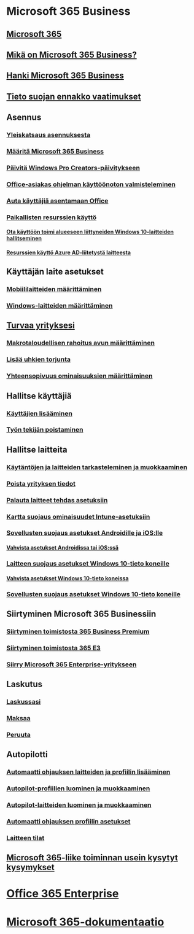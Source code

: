 # Microsoft 365 Business
## [Microsoft 365](index.yml)
## [Mikä on Microsoft 365 Business?](microsoft-365-business-overview.md)
## [Hanki Microsoft 365 Business](sign-up.md)
## [Tieto suojan ennakko vaatimukset](pre-requisites-for-data-protection.md)
## Asennus
### [Yleiskatsaus asennuksesta](set-up-overview.md)
### [Määritä Microsoft 365 Business](set-up.md)
### [Päivitä Windows Pro Creators-päivitykseen](upgrade-to-windows-pro-creators-update.md)
### [Office-asiakas ohjelman käyttöönoton valmisteleminen](prepare-for-office-client-deployment.md)
### [Auta käyttäjiä asentamaan Office](help-users-install-office.md)
### [Paikallisten resurssien käyttö]()
#### [Ota käyttöön toimi alueeseen liittyneiden Windows 10-laitteiden hallitseminen](manage-windows-devices.md)
#### [Resurssien käyttö Azure AD-liitetystä laitteesta](access-resources.md)
## Käyttäjän laite asetukset
### [Mobiililaitteiden määrittäminen](set-up-mobile-devices.md)
### [Windows-laitteiden määrittäminen](set-up-windows-devices.md)
## [Turvaa yrityksesi](security-features.md)
### [Makrotaloudellisen rahoitus avun määrittäminen](set-up-mfa.md)
### [Lisää uhkien torjunta](increase-threat-protection.md)
### [Yhteensopivuus ominaisuuksien määrittäminen](set-up-compliance.md)
## Hallitse käyttäjiä
### [Käyttäjien lisääminen](add-users-m365b.md)
### [Työn tekijän poistaminen](/Office365/Admin/add-users/remove-former-employee?toc=/microsoft-365/business/toc.json&bc=/microsoft-365/business/breadcrumb/toc.json)
## Hallitse laitteita
### [Käytäntöjen ja laitteiden tarkasteleminen ja muokkaaminen](view-policies-and-devices.md)
### [Poista yrityksen tiedot](remove-company-data.md)
### [Palauta laitteet tehdas asetuksiin](reset-devices-to-factory-settings.md)
### [Kartta suojaus ominaisuudet Intune-asetuksiin](map-protection-features-to-intune-settings.md)
### [Sovellusten suojaus asetukset Androidille ja iOS:lle](app-protection-settings-for-android-and-ios.md)
#### [Vahvista asetukset Androidissa tai iOS:ssä](validate-settings-on-android-or-ios.md)
### [Laitteen suojaus asetukset Windows 10-tieto koneille](protection-settings-for-windows-10-pcs.md)
#### [Vahvista asetukset Windows 10-tieto koneissa](validate-settings-on-windows-10-pcs.md)
### [Sovellusten suojaus asetukset Windows 10-tieto koneille](protection-settings-for-windows-10-devices.md)
## Siirtyminen Microsoft 365 Businessiin
### [Siirtyminen toimistosta 365 Business Premium](migrate-to-microsoft-365-business.md)
### [Siirtyminen toimistosta 365 E3](migrate-from-e3.md)
### [Siirry Microsoft 365 Enterprise-yritykseen](migrate-from-microsoft-365-business-to-microsoft-365-enterprise.md)
## Laskutus
### [Laskussasi](/Office365/Admin/subscriptions-and-billing/view-your-bill-or-invoice?toc=/microsoft-365/business/toc.json&bc=/microsoft-365/business/breadcrumb/toc.json)
### [Maksaa](/Office365/Admin/subscriptions-and-billing/pay-for-your-subscription?toc=/microsoft-365/business/toc.json&bc=/microsoft-365/business/breadcrumb/toc.json)
### [Peruuta](/Office365/Admin/subscriptions-and-billing/cancel-your-subscription?toc=/microsoft-365/business/toc.json&bc=/microsoft-365/business/breadcrumb/toc.json)
## Autopilotti
### [Automaatti ohjauksen laitteiden ja profiilin lisääminen](add-autopilot-devices-and-profile.md)
### [Autopilot-profiilien luominen ja muokkaaminen](create-and-edit-autopilot-profiles.md)
### [Autopilot-laitteiden luominen ja muokkaaminen](create-and-edit-autopilot-devices.md)
### [Automaatti ohjauksen profiilin asetukset](autopilot-profile-settings.md)
### [Laitteen tilat](device-states.md)
## [Microsoft 365-liike toiminnan usein kysytyt kysymykset](support/microsoft-365-business-faqs.md)
# [Office 365 Enterprise](https://docs.microsoft.com/office365/enterprise)
# [Microsoft 365-dokumentaatio](https://docs.microsoft.com/microsoft-365)